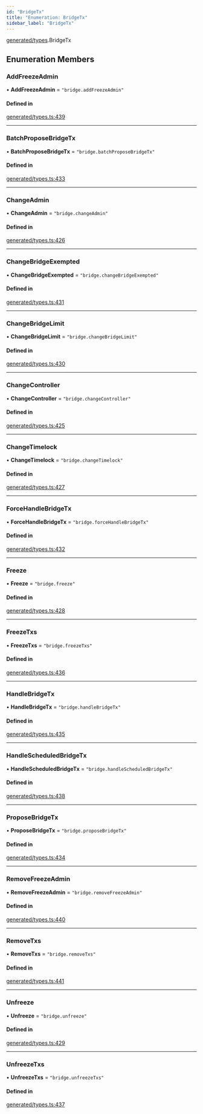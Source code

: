 ```yaml
---
id: "BridgeTx"
title: "Enumeration: BridgeTx"
sidebar_label: "BridgeTx"
---
```


[generated/types](../../../../modules/Generated/Types/Types.md).BridgeTx

## Enumeration Members

### AddFreezeAdmin

• **AddFreezeAdmin** = ``"bridge.addFreezeAdmin"``

#### Defined in

[generated/types.ts:439](https://github.com/PolymeshAssociation/polymesh-sdk/blob/654b99c8d/src/generated/types.ts#L439)

___

### BatchProposeBridgeTx

• **BatchProposeBridgeTx** = ``"bridge.batchProposeBridgeTx"``

#### Defined in

[generated/types.ts:433](https://github.com/PolymeshAssociation/polymesh-sdk/blob/654b99c8d/src/generated/types.ts#L433)

___

### ChangeAdmin

• **ChangeAdmin** = ``"bridge.changeAdmin"``

#### Defined in

[generated/types.ts:426](https://github.com/PolymeshAssociation/polymesh-sdk/blob/654b99c8d/src/generated/types.ts#L426)

___

### ChangeBridgeExempted

• **ChangeBridgeExempted** = ``"bridge.changeBridgeExempted"``

#### Defined in

[generated/types.ts:431](https://github.com/PolymeshAssociation/polymesh-sdk/blob/654b99c8d/src/generated/types.ts#L431)

___

### ChangeBridgeLimit

• **ChangeBridgeLimit** = ``"bridge.changeBridgeLimit"``

#### Defined in

[generated/types.ts:430](https://github.com/PolymeshAssociation/polymesh-sdk/blob/654b99c8d/src/generated/types.ts#L430)

___

### ChangeController

• **ChangeController** = ``"bridge.changeController"``

#### Defined in

[generated/types.ts:425](https://github.com/PolymeshAssociation/polymesh-sdk/blob/654b99c8d/src/generated/types.ts#L425)

___

### ChangeTimelock

• **ChangeTimelock** = ``"bridge.changeTimelock"``

#### Defined in

[generated/types.ts:427](https://github.com/PolymeshAssociation/polymesh-sdk/blob/654b99c8d/src/generated/types.ts#L427)

___

### ForceHandleBridgeTx

• **ForceHandleBridgeTx** = ``"bridge.forceHandleBridgeTx"``

#### Defined in

[generated/types.ts:432](https://github.com/PolymeshAssociation/polymesh-sdk/blob/654b99c8d/src/generated/types.ts#L432)

___

### Freeze

• **Freeze** = ``"bridge.freeze"``

#### Defined in

[generated/types.ts:428](https://github.com/PolymeshAssociation/polymesh-sdk/blob/654b99c8d/src/generated/types.ts#L428)

___

### FreezeTxs

• **FreezeTxs** = ``"bridge.freezeTxs"``

#### Defined in

[generated/types.ts:436](https://github.com/PolymeshAssociation/polymesh-sdk/blob/654b99c8d/src/generated/types.ts#L436)

___

### HandleBridgeTx

• **HandleBridgeTx** = ``"bridge.handleBridgeTx"``

#### Defined in

[generated/types.ts:435](https://github.com/PolymeshAssociation/polymesh-sdk/blob/654b99c8d/src/generated/types.ts#L435)

___

### HandleScheduledBridgeTx

• **HandleScheduledBridgeTx** = ``"bridge.handleScheduledBridgeTx"``

#### Defined in

[generated/types.ts:438](https://github.com/PolymeshAssociation/polymesh-sdk/blob/654b99c8d/src/generated/types.ts#L438)

___

### ProposeBridgeTx

• **ProposeBridgeTx** = ``"bridge.proposeBridgeTx"``

#### Defined in

[generated/types.ts:434](https://github.com/PolymeshAssociation/polymesh-sdk/blob/654b99c8d/src/generated/types.ts#L434)

___

### RemoveFreezeAdmin

• **RemoveFreezeAdmin** = ``"bridge.removeFreezeAdmin"``

#### Defined in

[generated/types.ts:440](https://github.com/PolymeshAssociation/polymesh-sdk/blob/654b99c8d/src/generated/types.ts#L440)

___

### RemoveTxs

• **RemoveTxs** = ``"bridge.removeTxs"``

#### Defined in

[generated/types.ts:441](https://github.com/PolymeshAssociation/polymesh-sdk/blob/654b99c8d/src/generated/types.ts#L441)

___

### Unfreeze

• **Unfreeze** = ``"bridge.unfreeze"``

#### Defined in

[generated/types.ts:429](https://github.com/PolymeshAssociation/polymesh-sdk/blob/654b99c8d/src/generated/types.ts#L429)

___

### UnfreezeTxs

• **UnfreezeTxs** = ``"bridge.unfreezeTxs"``

#### Defined in

[generated/types.ts:437](https://github.com/PolymeshAssociation/polymesh-sdk/blob/654b99c8d/src/generated/types.ts#L437)
